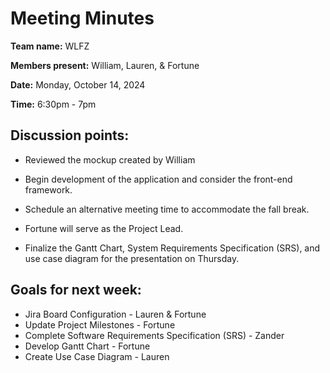 # Meeting Minutes

**Team name:** WLFZ

**Members present:** William, Lauren, & Fortune

**Date:** Monday, October 14, 2024

**Time:** 6:30pm - 7pm

## Discussion points:

- Reviewed the mockup created by William

- Begin development of the application and consider the front-end framework.

- Schedule an alternative meeting time to accommodate the fall break.

- Fortune will serve as the Project Lead.

- Finalize the Gantt Chart, System Requirements Specification (SRS), and use case diagram for the presentation on Thursday.

## Goals for next week:

- Jira Board Configuration - Lauren & Fortune
- Update Project Milestones - Fortune
- Complete Software Requirements Specification (SRS) - Zander
- Develop Gantt Chart - Fortune
- Create Use Case Diagram - Lauren
